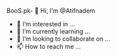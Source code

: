 BooS.pk- 👋 Hi, I’m @Atifnadem
- 👀 I’m interested in ...
- 🌱 I’m currently learning ...
- 💞️ I’m looking to collaborate on ...
- 📫 How to reach me ...

<!---
Atifnadem/Atifnadem is a ✨ special ✨ repository because its `README.md` (this file) appears on your GitHub profile.
You can click the Preview link to take a look at your changes.
--->
